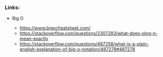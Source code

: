 ### Links: 
- Big O 

  - https://www.bigocheatsheet.com/
  - https://stackoverflow.com/questions/2307283/what-does-olog-n-mean-exactly
  - https://stackoverflow.com/questions/487258/what-is-a-plain-english-explanation-of-big-o-notation/487278#487278
